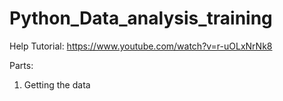 # Python_Data_analysis_training

Help Tutorial: https://www.youtube.com/watch?v=r-uOLxNrNk8

Parts:
1. Getting the data
